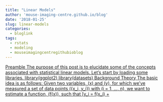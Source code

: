 ```yaml
---
title: "Linear Models"
author: 'mouse-imaging-centre.github.io/blog'
date: '2018-01-25'
slug: linear-models
categories:
  - bloglink
tags:
  - rstats
  - modeling
  - mouseimagingcentregithubioblog
---
```


[Preamble The purpose of this post is to elucidate some of the concepts associated with statistical linear models. Let’s start by loading some libraries. library(ggplot2) library(datasets) Background Theory The basic idea is as follows: Given two variables, \(x\) and \(y\), for which we’ve measured a set of data points \(\{x_i, y_i\}\) with \(i = 1, ..., n\), we want to estimate a function, \(f(x)\), such that \[y_i = f(x_i) +<i class="fas fa-external-link-alt"></i>](https://mouse-imaging-centre.github.io/blog/blog/post/linearmodels/)

